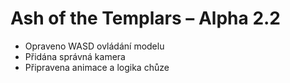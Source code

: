 
# Ash of the Templars – Alpha 2.2

- Opraveno WASD ovládání modelu
- Přidána správná kamera
- Připravena animace a logika chůze
